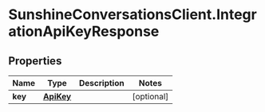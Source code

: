 # SunshineConversationsClient.IntegrationApiKeyResponse

## Properties

Name | Type | Description | Notes
------------ | ------------- | ------------- | -------------
**key** | [**ApiKey**](ApiKey.md) |  | [optional] 


